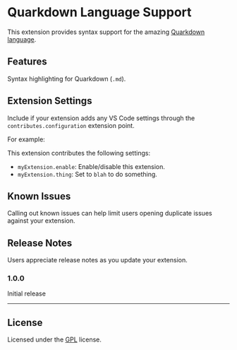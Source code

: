 # Quarkdown Language Support

This extension provides syntax support for the amazing [Quarkdown language](https://quarkdown.com/). 

## Features

Syntax highlighting for Quarkdown (`.md`).

## Extension Settings

Include if your extension adds any VS Code settings through the `contributes.configuration` extension point.

For example:

This extension contributes the following settings:

* `myExtension.enable`: Enable/disable this extension.
* `myExtension.thing`: Set to `blah` to do something.

## Known Issues

Calling out known issues can help limit users opening duplicate issues against your extension.

## Release Notes

Users appreciate release notes as you update your extension.

### 1.0.0

Initial release

---

## License

Licensed under the [GPL](LICENSE.md) license.